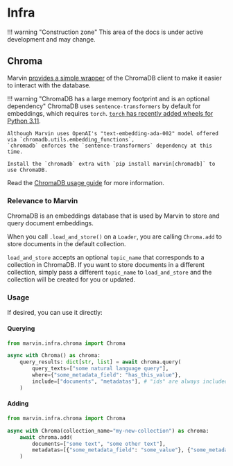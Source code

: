 # Infra

!!! warning "Construction zone"
    This area of the docs is under active development and may change.
## Chroma 
Marvin [provides a simple wrapper](https://github.com/PrefectHQ/marvin/blob/main/src/marvin/infra/chroma.py) of the ChromaDB client to make it easier to interact with the database.

!!! warning "ChromaDB has a large memory footprint and is an optional dependency"
    ChromaDB uses `sentence-transformers` by default for embeddings, which requires `torch`. [`torch` has recently
    added wheels for Python 3.11](https://pypi.org/project/torch/2.0.0/#files).

    Although Marvin uses OpenAI's "text-embedding-ada-002" model offered via `chromadb.utils.embedding_functions`,
    `chromadb` enforces the `sentence-transformers` dependency at this time.

    Install the `chromadb` extra with `pip install marvin[chromadb]` to use ChromaDB.


Read the [ChromaDB usage guide](https://docs.trychroma.com/usage-guide) for more information.

### Relevance to Marvin
ChromaDB is an embeddings database that is used by Marvin to store and query document embeddings.

When you call `.load_and_store()` on a `Loader`, you are calling `Chroma.add` to store documents in the default collection.

`load_and_store` accepts an optional `topic_name` that corresponds to a collection in ChromaDB. If you want to store documents in a different collection, simply pass a different `topic_name` to `load_and_store` and the collection will be created for you or updated.

### Usage
If desired, you can use it directly:

#### Querying
```python
from marvin.infra.chroma import Chroma

async with Chroma() as chroma:
    query_results: dict[str, list] = await chroma.query(
        query_texts=["some natural language query"],
        where={"some_metadata_field": "has_this_value"},
        include=["documents", "metadatas"], # "ids" are always included
    )
```

#### Adding
```python
from marvin.infra.chroma import Chroma

async with Chroma(collection_name="my-new-collection") as chroma:
    await chroma.add(
        documents=["some text", "some other text"],
        metadatas=[{"some_metadata_field": "some_value"}, {"some_metadata_field": "some_other_value"}],
    )
```